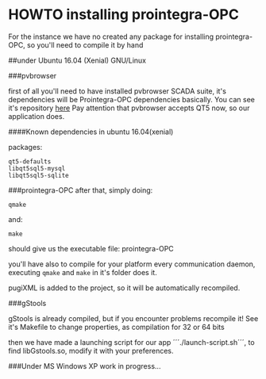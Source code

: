 HOWTO installing prointegra-OPC
========

For the instance we have no created any package for installing prointegra-OPC, so you'll need to compile it by hand

##under Ubuntu 16.04 (Xenial) GNU/Linux

###pvbrowser

first of all you'll need to have installed pvbrowser SCADA suite, it's dependencies will be Prointegra-OPC dependencies basically.
You can see it's repository [here](https://github.com/pvbrowser/pvb)
Pay attention that pvbrowser accepts QT5 now, so our application does.

####Known dependencies in ubuntu 16.04(xenial)

packages:
```
qt5-defaults
libqt5sql5-mysql
libqt5sql5-sqlite
```

###prointegra-OPC
after that, simply doing:
```
qmake
```
and:
```
make
```
should give us the executable file: prointegra-OPC

you'll have also to compile for your platform every communication daemon, executing ```qmake``` and ```make``` in it's folder does it.

pugiXML is added to the project, so it will be automatically recompiled.

###gStools

gStools is already compiled, but if you encounter problems recompile it! See it's Makefile to change properties, as compilation for 32 or 64 bits

then we have made a launching script for our app ´´´./launch-script.sh´´´, to find libGstools.so, modify it with your preferences.

###Under MS Windows XP
work in progress...


